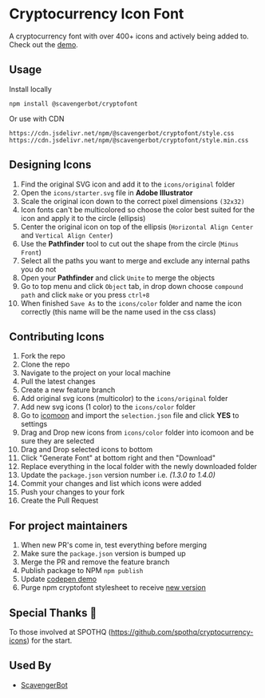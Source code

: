 # Cryptocurrency Icon Font
A cryptocurrency font with over 400+ icons and actively being added to. <br>
Check out the [demo](https://codepen.io/oneezy/pen/YzWLxPO).


## Usage
Install locally
```
npm install @scavengerbot/cryptofont
```
Or use with CDN
```
https://cdn.jsdelivr.net/npm/@scavengerbot/cryptofont/style.css
https://cdn.jsdelivr.net/npm/@scavengerbot/cryptofont/style.min.css
```
## Designing Icons
1. Find the original SVG icon and add it to the `icons/original` folder
2. Open the `icons/starter.svg` file in **Adobe Illustrator**
3. Scale the original icon down to the correct pixel dimensions `(32x32)`
4. Icon fonts can't be multicolored so choose the color best suited for the icon and apply it to the circle (ellipsis)
5. Center the original icon on top of the ellipsis (`Horizontal Align Center` and `Vertical Align Center`) 
6. Use the **Pathfinder** tool to cut out the shape from the circle (`Minus Front`)
7. Select all the paths you want to merge and exclude any internal paths you do not
8. Open your **Pathfinder** and click `Unite` to merge the objects
9. Go to top menu and click `Object` tab, in drop down choose `compound path` and click `make` or you press `ctrl+8`
10. When finished `Save As` to the `icons/color` folder and name the icon correctly (this name will be the name used in the css class)

## Contributing Icons
1. Fork the repo
2. Clone the repo
3. Navigate to the project on your local machine
4. Pull the latest changes
5. Create a new feature branch
6. Add original svg icons (multicolor) to the `icons/original` folder
7. Add new svg icons (1 color) to the `icons/color` folder
8. Go to [icomoon](https://icomoon.io/app) and import the `selection.json` file and click **YES** to settings
9. Drag and Drop new icons from `icons/color` folder into icomoon and be sure they are selected
10. Drag and Drop selected icons to bottom
11. Click "Generate Font" at bottom right and then "Download"
12. Replace everything in the local folder with the newly downloaded folder
13. Update the `package.json` version number i.e. *(1.3.0 to 1.4.0)*
14. Commit your changes and list which icons were added
15. Push your changes to your fork
16. Create the Pull Request

## For project maintainers
1. When new PR's come in, test everything before merging
2. Make sure the `package.json` version is bumped up
3. Merge the PR and remove the feature branch
4. Publish package to NPM `npm publish`
5. Update [codepen demo](https://codepen.io/oneezy/pen/YzWLxPO)
6. Purge npm cryptofont stylesheet to receive [new version](https://cdn.jsdelivr.net/npm/@scavengerbot/cryptofont@latest/style.min.css)
## Special Thanks 👏

To those involved at SPOTHQ (https://github.com/spothq/cryptocurrency-icons) for the start.


## Used By
- [ScavengerBot](https://scavengerbot.io)